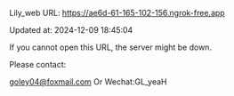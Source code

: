 Lily_web URL: https://ae6d-61-165-102-156.ngrok-free.app

Updated at: 2024-12-09 18:45:04

If you cannot open this URL, the server might be down.

Please contact: 

goley04@foxmail.com Or Wechat:GL_yeaH